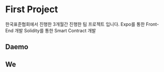 # First Project
한국표준협회에서 진행한 3개월간 진행한 팀 프로젝트 입니다.
Expo를 통한 Front-End 개발
Solidity를 통한 Smart Contract 개발

## Daemo

## We
